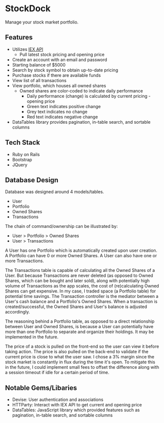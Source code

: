 # StockDock

Manage your stock market portfolio. 

## Features

- Utilizes [IEX API](https://iextrading.com/developer/)
  - Pull latest stock pricing and opening price
- Create an account with an email and password
- Starting balance of $5000
- Search by stock symbol to obtain up-to-date pricing
- Purchase stocks if there are available funds
- View list of all transactions
- View portfolio, which houses all owned shares
  - Owned shares are color-coded to indicate daily performance
    - Daily performance (change) is calculated by current pricing - opening price
    - Green text indicates positive change
    - Grey text indicates no change
    - Red text indicates negative change
- DataTables library provides pagination, in-table search, and sortable columns

## Tech Stack

- Ruby on Rails
- Bootstrap
- JQuery

## Database Design

Database was designed around 4 models/tables.

- User
- Portfolio
- Owned Shares
- Transactions

The chain of command/ownership can be illustrated by:

- User > Portfolio > Owned Shares
- User > Transactions

A User has one Portfolio which is automatically created upon user creation. A Portfolio can have 0 or more Owned Shares. A User can also have one or more Transactions.

The Transactions table is capable of calculating all the Owned Shares of a User. But because Transactions are never deleted (as opposed to Owned Shares, which can be bought and later sold), along with potentially high volume of Transactions as the app scales, the cost of (re)calculating Owned Shares can get expensive. In my case, I traded space (a Portfolio table) for potential time savings. The Transaction controller is the mediator between a User's cash balance and a Portfolio's Owned Shares. When a transaction is created/successful, the Owned Shares and User's balance is adjusted accordingly.

The reasoning behind a Portfolio table, as opposed to a direct relationship between User and Owned Shares, is because a User can potentially have more than one Portfolio to separate and organize their holdings. It may be implemented in the future.

The price of a stock is pulled on the front-end so the user can view it before taking action. The price is also pulled on the back-end to validate if the current price is close to what the user saw. I chose a 3% margin since the stock market is constantly in flux during the time it's open. To mitigate this in the future, I could implement small fees to offset the difference along with a session timeout if idle for a certain period of time. 

## Notable Gems/Libaries

- Devise: User authentication and associations
- HTTParty: Interact with IEX API to get current and opening price
- DataTables: JavaScript library which provided features such as pagination, in-table search, and sortable columns
